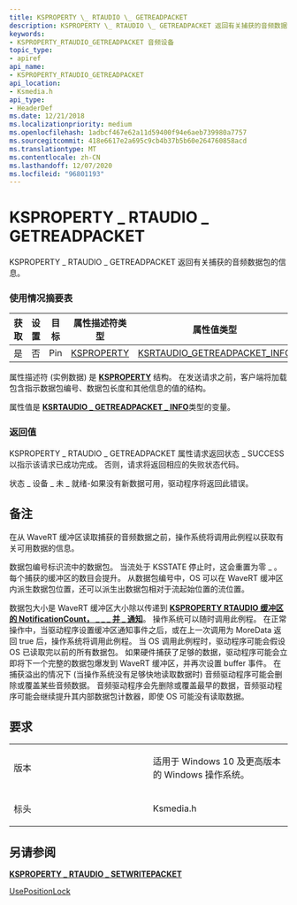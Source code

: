```yaml
---
title: KSPROPERTY \_ RTAUDIO \_ GETREADPACKET
description: KSPROPERTY \_ RTAUDIO \_ GETREADPACKET 返回有关捕获的音频数据包的信息。
keywords:
- KSPROPERTY_RTAUDIO_GETREADPACKET 音频设备
topic_type:
- apiref
api_name:
- KSPROPERTY_RTAUDIO_GETREADPACKET
api_location:
- Ksmedia.h
api_type:
- HeaderDef
ms.date: 12/21/2018
ms.localizationpriority: medium
ms.openlocfilehash: 1adbcf467e62a11d59400f94e6aeb739980a7757
ms.sourcegitcommit: 418e6617e2a695c9cb4b37b5b60e264760858acd
ms.translationtype: MT
ms.contentlocale: zh-CN
ms.lasthandoff: 12/07/2020
ms.locfileid: "96801193"
---
```

# <a name="ksproperty_rtaudio_getreadpacket"></a>KSPROPERTY \_ RTAUDIO \_ GETREADPACKET


KSPROPERTY \_ RTAUDIO \_ GETREADPACKET 返回有关捕获的音频数据包的信息。

### <a name="span-idusage_summary_tablespanspan-idusage_summary_tablespanspan-idusage_summary_tablespanusage-summary-table"></a><span id="Usage_Summary_Table"></span><span id="usage_summary_table"></span><span id="USAGE_SUMMARY_TABLE"></span>使用情况摘要表

 
|获取|设置|目标|属性描述符类型|属性值类型|
|--- |--- |--- |--- |--- |
|是|否|Pin|[KSPROPERTY](/previous-versions/ff564262(v=vs.85))|[KSRTAUDIO_GETREADPACKET_INFO](/windows-hardware/drivers/ddi/ksmedia/ns-ksmedia-ksrtaudio_getreadpacket_info)|


属性描述符 (实例数据) 是 [**KSPROPERTY**](/previous-versions/ff564262(v=vs.85)) 结构。 在发送请求之前，客户端将加载包含指示数据包编号、数据包长度和其他信息的值的结构。

属性值是 [**KSRTAUDIO \_ GETREADPACKET \_ INFO**](/windows-hardware/drivers/ddi/ksmedia/ns-ksmedia-ksrtaudio_getreadpacket_info)类型的变量。

### <a name="span-idreturn_valuespanspan-idreturn_valuespanspan-idreturn_valuespanreturn-value"></a><span id="Return_Value"></span><span id="return_value"></span><span id="RETURN_VALUE"></span>返回值

KSPROPERTY \_ RTAUDIO \_ GETREADPACKET 属性请求返回状态 \_ SUCCESS 以指示该请求已成功完成。 否则，请求将返回相应的失败状态代码。

状态 \_ 设备 \_ 未 \_ 就绪-如果没有新数据可用，驱动程序将返回此错误。

<a name="remarks"></a>备注
-------

在从 WaveRT 缓冲区读取捕获的音频数据之前，操作系统将调用此例程以获取有关可用数据的信息。

数据包编号标识流中的数据包。 当流处于 KSSTATE 停止时，这会重置为零 \_ 。 每个捕获的缓冲区的数目会提升。 从数据包编号中，OS 可以在 WaveRT 缓冲区内派生数据包位置，还可以派生出数据包相对于流起始位置的流位置。

数据包大小是 WaveRT 缓冲区大小除以传递到 [**KSPROPERTY RTAUDIO 缓冲区的 NotificationCount， \_ \_ \_ 并 \_ 通知**](ksproperty-rtaudio-buffer-with-notification.md)。 操作系统可以随时调用此例程。 在正常操作中，当驱动程序设置缓冲区通知事件之后，或在上一次调用为 MoreData 返回 true 后，操作系统将调用此例程。 当 OS 调用此例程时，驱动程序可能会假设 OS 已读取完以前的所有数据包。 如果硬件捕获了足够的数据，驱动程序可能会立即将下一个完整的数据包爆发到 WaveRT 缓冲区，并再次设置 buffer 事件。 在捕获溢出的情况下 (当操作系统没有足够快地读取数据时) 音频驱动程序可能会删除或覆盖某些音频数据。 音频驱动程序会先删除或覆盖最早的数据，音频驱动程序可能会继续提升其内部数据包计数器，即使 OS 可能没有读取数据。

<a name="requirements"></a>要求
------------

<table>
<colgroup>
<col width="50%" />
<col width="50%" />
</colgroup>
<tbody>
<tr class="odd">
<td align="left"><p>版本</p></td>
<td align="left"><p>适用于 Windows 10 及更高版本的 Windows 操作系统。</p></td>
</tr>
<tr class="even">
<td align="left"><p>标头</p></td>
<td align="left">Ksmedia.h</td>
</tr>
</tbody>
</table>

## <a name="span-idsee_alsospansee-also"></a><span id="see_also"></span>另请参阅


[**KSPROPERTY \_ RTAUDIO \_ SETWRITEPACKET**](ksproperty-rtaudio-setwritepacket.md)

[UsePositionLock](usepositionlock.md)

 

